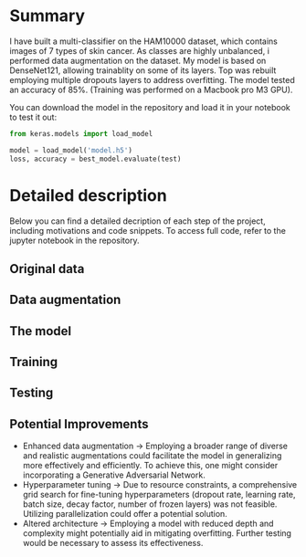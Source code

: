 # Summary
I have built a multi-classifier on the HAM10000 dataset, which contains images of 7 types of skin cancer.
As classes are highly unbalanced, i performed data augmentation on the dataset.
My model is based on DenseNet121, allowing trainablity on some of its layers. Top was rebuilt employing multiple dropouts layers to address overfitting.
The model tested an accuracy of 85%.
(Training was performed on a Macbook pro M3 GPU).

You can download the model in the repository and load it in your notebook to test it out:

```python
from keras.models import load_model

model = load_model('model.h5')
loss, accuracy = best_model.evaluate(test)
```


# Detailed description
Below you can find a detailed decription of each step of the project, including motivations and code snippets.
To access full code, refer to the jupyter notebook in the repository.

## Original data

## Data augmentation

## The model

## Training

## Testing

## Potential Improvements

- Enhanced data augmentation -> Employing a broader range of diverse and realistic augmentations could facilitate the model in generalizing more effectively and efficiently. To achieve this, one might consider incorporating a Generative Adversarial Network.
- Hyperparameter tuning -> Due to resource constraints, a comprehensive grid search for fine-tuning hyperparameters (dropout rate, learning rate, batch size, decay factor, number of frozen layers) was not feasible. Utilizing parallelization could offer a potential solution.
- Altered architecture -> Employing a model with reduced depth and complexity might potentially aid in mitigating overfitting. Further testing would be necessary to assess its effectiveness.

